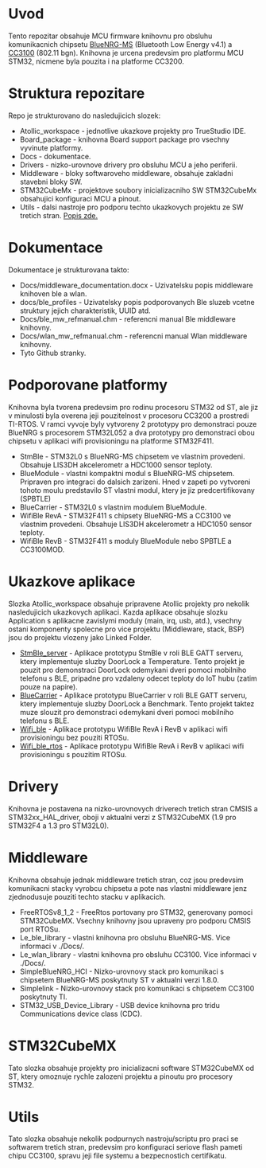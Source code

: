 # Uvod 

Tento repozitar obsahuje MCU firmware knihovnu pro obsluhu komunikacnich chipsetu [BlueNRG-MS](www.st.com/bluenrg-ms) (Bluetooth Low Energy v4.1) a [CC3100](http://www.ti.com/product/CC3100) (802.11 bgn). Knihovna je urcena predevsim pro platformu MCU STM32, nicmene byla pouzita i na platforme CC3200.

# Struktura repozitare

Repo je strukturovano do nasledujicich slozek:

- Atollic_workspace - jednotlive ukazkove projekty pro TrueStudio IDE.
- Board_package - knihovna Board support package pro vsechny vyvinute platformy.
- Docs - dokumentace.
- Drivers - nizko-urovnove drivery pro obsluhu MCU a jeho periferii.
- Middleware - bloky softwaroveho middleware, obsahuje zakladni stavebni bloky SW. 
- STM32CubeMx - projektove soubory inicializacniho SW STM32CubeMx obsahujici konfiguraci MCU a pinout.
- Utils - dalsi nastroje pro podporu techto ukazkovych projektu ze SW tretich stran. [Popis zde.](security.md)

# Dokumentace

Dokumentace je strukturovana takto:

- Docs/middleware_documentation.docx - Uzivatelsku popis middleware knihoven ble a wlan.
- docs/ble_profiles - Uzivatelsky popis podporovanych Ble sluzeb vcetne struktury jejich charakteristik, UUID atd.
- Docs/ble\_mw\_refmanual.chm - referencni manual Ble middleware knihovny.
- Docs/wlan\_mw_refmanual.chm - referencni manual Wlan middleware knihovny.
- Tyto Github stranky.

# Podporovane platformy

Knihovna byla tvorena predevsim pro rodinu procesoru STM32 od ST, ale jiz v minulosti byla overena jeji pouzitelnost v procesoru CC3200 a prostredi TI-RTOS. V ramci vyvoje byly vytvoreny 2 prototypy pro demonstraci pouze BlueNRG s procesorem STM32L052 a dva prototypy pro demonstraci obou chipsetu v aplikaci wifi provisioningu na platforme STM32F411.

- StmBle - STM32L0 s BlueNRG-MS chipsetem ve vlastnim provedeni. Obsahuje LIS3DH akcelerometr a HDC1000 sensor teploty.
- BlueModule - vlastni kompaktni modul s BlueNRG-MS chipsetem. Pripraven pro integraci do dalsich zarizeni. Hned v zapeti po vytvoreni tohoto moulu predstavilo ST vlastni modul, ktery je jiz predcertifikovany (SPBTLE)
- BlueCarrier - STM32L0 s vlastnim modulem BlueModule.
- WifiBle RevA - STM32F411 s chipsety BlueNRG-MS a CC3100 ve vlastnim provedeni. Obsahuje LIS3DH akcelerometr a HDC1050 sensor teploty.
- WifiBle RevB - STM32F411 s moduly BlueModule nebo SPBTLE a CC3100MOD.

# Ukazkove aplikace
 
Slozka Atollic_workspace obsahuje pripravene Atollic projekty pro nekolik nasledujicich ukazkovych aplikaci. Kazda aplikace obsahuje slozku Application s aplikacne zavislymi moduly (main, irq, usb, atd.), vsechny ostani komponenty spolecne pro vice projektu (Middleware, stack, BSP) jsou do projektu vlozeny jako Linked Folder. 

- [StmBle_server](stm_ble.md) - Aplikace prototypu StmBle v roli BLE GATT serveru, ktery implementuje sluzby DoorLock a Temperature. Tento projekt je pouzit pro demonstraci DoorLock odemykani dveri pomoci mobilniho telefonu s BLE, pripadne pro vzdaleny odecet teploty do IoT hubu (zatim pouze na papire).
- [BlueCarrier](blue_carrier.md) - Aplikace prototypu BlueCarrier v roli BLE GATT serveru, ktery implementuje sluzby DoorLock a Benchmark. Tento projekt taktez muze slouzit pro demonstraci odemykani dveri pomoci mobilniho telefonu s BLE.
- [Wifi_ble](wifi_ble.md) - Aplikace prototypu WifiBle RevA i RevB v aplikaci wifi provisioningu bez pouziti RTOSu.
- [Wifi\_ble_rtos](wifi_ble_rtos.md) - Aplikace prototypu WifiBle RevA i RevB v aplikaci wifi provisioningu s pouzitim RTOSu.

# Drivery

Knihovna je postavena na nizko-urovnovych driverech tretich stran CMSIS a STM32xx\_HAL\_driver, oboji v aktualni verzi z STM32CubeMX (1.9 pro STM32F4 a 1.3 pro STM32L0).

# Middleware

Knihovna obsahuje jednak middleware tretich stran, coz jsou predevsim komunikacni stacky vyrobcu chipsetu a pote nas vlastni middleware jenz zjednodusuje pouziti techto stacku v aplikacich.

- FreeRTOSv8\_1_2 - FreeRtos portovany pro STM32, generovany pomoci STM32CubeMX. Vsechny knihovny jsou upraveny pro podporu CMSIS port RTOSu.
- Le\_ble\_library - vlastni knihovna pro obsluhu BlueNRG-MS. Vice informaci v ./Docs/.
- Le\_wlan\_library - vlastni knihovna pro obsluhu CC3100. Vice informaci v ./Docs/. 
- SimpleBlueNRG_HCI - Nizko-urovnovy stack pro komunikaci s chipsetem BlueNRG-MS poskytnuty ST v aktualni verzi 1.8.0.
- Simplelink - Nizko-urovnovy stack pro komunikaci s chipsetem CC3100 poskytnuty TI.
- STM32\_USB\_Device_Library - USB device knihovna pro tridu Communications device class (CDC). 

# STM32CubeMX

Tato slozka obsahuje projekty pro inicializacni software STM32CubeMX od ST, ktery omoznuje rychle zalozeni projektu a pinoutu pro procesory STM32.


# Utils

Tato slozka obsahuje nekolik podpurnych nastroju/scriptu pro praci se softwarem tretich stran, predevsim pro konfiguraci seriove flash pameti chipu CC3100, spravu jeji file systemu a bezpecnostich certifikatu.


